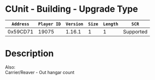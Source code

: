 # CUnit - Building - Upgrade Type

| `Address` | `Player ID` | `Version` | `Size` | `Length` | `SCR` |
| ---------- | ----------- | --------- | ------ | -------- | ---- |
| 0x59CD71 | 19075 | 1.16.1 | 1 | 1 | Supported |

# Description

Also:<br>Carrier/Reaver - Out hangar count